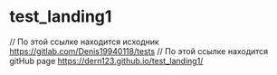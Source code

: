# test_landing1

// По этой ссылке находится исходник https://gitlab.com/Denis19940118/tests
// По этой ссылке находится gitHub page  https://dern123.github.io/test_landing1/
